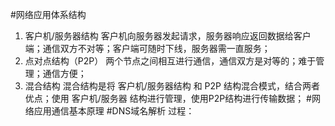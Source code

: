 #网络应用体系结构
1. 客户机/服务器结构
   客户机向服务器发起请求，服务器响应返回数据给客户端；通信双方不对等；客户端可随时下线，服务器需一直服务；
2. 点对点结构（P2P）
   两个节点之间相互进行通信，通信双方是对等的；难于管理；通信方便；
3. 混合结构
   混合结构是将 客户机/服务器结构 和 P2P 结构混合模式，结合两者优点；使用 客户机/服务器 结构进行管理，使用P2P结构进行传输数据；
#网络应用通信基本原理
#DNS域名解析
过程：
